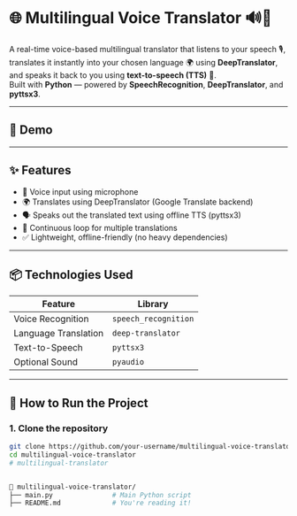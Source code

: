 # 🌐 Multilingual Voice Translator 🔊💬

A real-time voice-based multilingual translator that listens to your speech 🎙️, translates it instantly into your chosen language 🌍 using **DeepTranslator**, and speaks it back to you using **text-to-speech (TTS)** 🔁.  
Built with **Python** — powered by **SpeechRecognition**, **DeepTranslator**, and **pyttsx3**.

---

## 🎥 Demo


---

## ✨ Features

- 🎤 Voice input using microphone
- 🌍 Translates using DeepTranslator (Google Translate backend)
- 🗣️ Speaks out the translated text using offline TTS (pyttsx3)
- 🔁 Continuous loop for multiple translations
- ✅ Lightweight, offline-friendly (no heavy dependencies)

---

## 📦 Technologies Used

| Feature | Library |
|--------|---------|
| Voice Recognition | `speech_recognition` |
| Language Translation | `deep-translator` |
| Text-to-Speech | `pyttsx3` |
| Optional Sound | `pyaudio` |

---

## 🚀 How to Run the Project

### 1. Clone the repository

```bash
git clone https://github.com/your-username/multilingual-voice-translator.git
cd multilingual-voice-translator
# multilingual-translator


📁 multilingual-voice-translator/
├── main.py               # Main Python script
├── README.md             # You're reading it!
